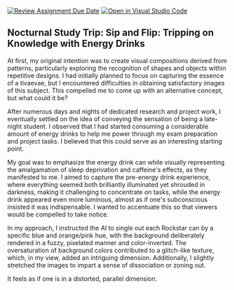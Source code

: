[![Review Assignment Due Date](https://classroom.github.com/assets/deadline-readme-button-24ddc0f5d75046c5622901739e7c5dd533143b0c8e959d652212380cedb1ea36.svg)](https://classroom.github.com/a/fhdOjw6q)
[![Open in Visual Studio Code](https://classroom.github.com/assets/open-in-vscode-718a45dd9cf7e7f842a935f5ebbe5719a5e09af4491e668f4dbf3b35d5cca122.svg)](https://classroom.github.com/online_ide?assignment_repo_id=11930286&assignment_repo_type=AssignmentRepo)
## Nocturnal Study Trip: Sip and Flip: Tripping on Knowledge with Energy Drinks

At first, my original intention was to create visual compositions derived from patterns, particularly exploring the recognition of shapes and objects within repetitive designs. I had initially planned to focus on capturing the essence of a tivaevae, but I encountered difficulties in obtaining satisfactory images of this subject. This compelled me to come up with an alternative concept, but what could it be?

After numerous days and nights of dedicated research and project work, I eventually settled on the idea of conveying the sensation of being a late-night student. I observed that I had started consuming a considerable amount of energy drinks to help me power through my exam preparation and project tasks. I believed that this could serve as an interesting starting point.

My goal was to emphasize the energy drink can while visually representing the amalgamation of sleep deprivation and caffeine's effects, as they manifested to me. I aimed to capture the pre-energy drink experience, where everything seemed both brilliantly illuminated yet shrouded in darkness, making it challenging to concentrate on tasks, while the energy drink appeared even more luminous, almost as if one's subconscious insisted it was indispensable. I wanted to accentuate this so that viewers would be compelled to take notice.

In my approach, I instructed the AI to single out each Rockstar can by a specific blue and orange/pink hue, with the background deliberately rendered in a fuzzy, pixelated manner and color-inverted. The oversaturation of background colors contributed to a glitch-like texture, which, in my view, added an intriguing dimension. Additionally, I slightly stretched the images to impart a sense of dissociation or zoning out.

It feels as if one is in a distorted, parallel dimension.